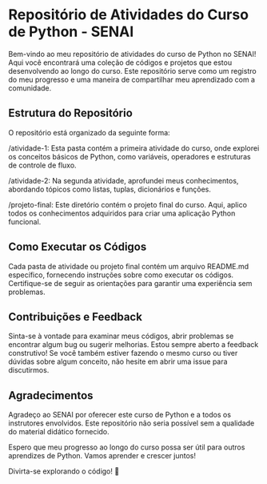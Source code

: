 # Repositório de Atividades do Curso de Python - SENAI
Bem-vindo ao meu repositório de atividades do curso de Python no SENAI! Aqui você encontrará uma coleção de códigos e projetos que estou desenvolvendo ao longo do curso. Este repositório serve como um registro do meu progresso e uma maneira de compartilhar meu aprendizado com a comunidade.

## Estrutura do Repositório
O repositório está organizado da seguinte forma:

/atividade-1: Esta pasta contém a primeira atividade do curso, onde explorei os conceitos básicos de Python, como variáveis, operadores e estruturas de controle de fluxo.

/atividade-2: Na segunda atividade, aprofundei meus conhecimentos, abordando tópicos como listas, tuplas, dicionários e funções.

/projeto-final: Este diretório contém o projeto final do curso. Aqui, aplico todos os conhecimentos adquiridos para criar uma aplicação Python funcional.

## Como Executar os Códigos
Cada pasta de atividade ou projeto final contém um arquivo README.md específico, fornecendo instruções sobre como executar os códigos. Certifique-se de seguir as orientações para garantir uma experiência sem problemas.

## Contribuições e Feedback
Sinta-se à vontade para examinar meus códigos, abrir problemas se encontrar algum bug ou sugerir melhorias. Estou sempre aberto a feedback construtivo! Se você também estiver fazendo o mesmo curso ou tiver dúvidas sobre algum conceito, não hesite em abrir uma issue para discutirmos.

## Agradecimentos
Agradeço ao SENAI por oferecer este curso de Python e a todos os instrutores envolvidos. Este repositório não seria possível sem a qualidade do material didático fornecido.

Espero que meu progresso ao longo do curso possa ser útil para outros aprendizes de Python. Vamos aprender e crescer juntos!

Divirta-se explorando o código! 🚀
